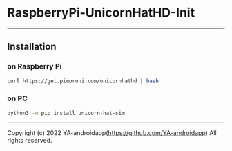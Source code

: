 # RaspberryPi-UnicornHatHD-Init

---

## Installation

### on Raspberry Pi

```bash
curl https://get.pimoroni.com/unicornhathd | bash
```

### on PC

```bash
python3 -m pip install unicorn-hat-sim
```

---

Copyright (c) 2022 YA-androidapp(https://github.com/YA-androidapp) All rights reserved.
